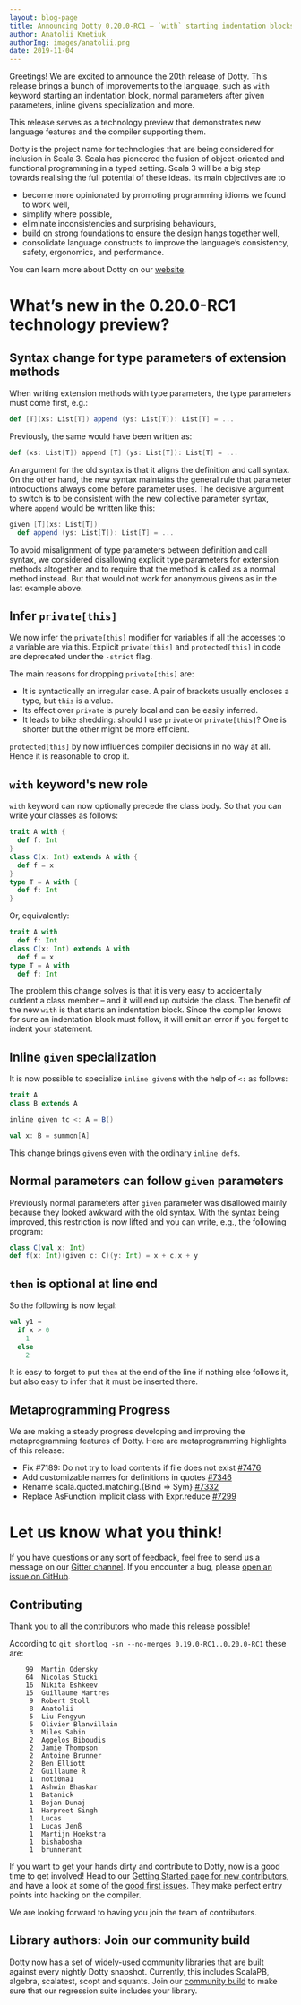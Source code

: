 ```yaml
---
layout: blog-page
title: Announcing Dotty 0.20.0-RC1 – `with` starting indentation blocks, inline given specializations and more
author: Anatolii Kmetiuk
authorImg: images/anatolii.png
date: 2019-11-04
---
```


Greetings! We are excited to announce the 20th release of Dotty. This release brings a bunch of improvements to the language, such as `with` keyword starting an indentation block, normal parameters after given parameters, inline givens specialization and more.

This release serves as a technology preview that demonstrates new
language features and the compiler supporting them.

Dotty is the project name for technologies that are being considered for
inclusion in Scala 3. Scala has pioneered the fusion of object-oriented and
functional programming in a typed setting. Scala 3 will be a big step towards
realising the full potential of these ideas. Its main objectives are to

- become more opinionated by promoting programming idioms we found to work well,
- simplify where possible,
- eliminate inconsistencies and surprising behaviours,
- build on strong foundations to ensure the design hangs together well,
- consolidate language constructs to improve the language’s consistency, safety, ergonomics, and
  performance.

You can learn more about Dotty on our [website](https://dotty.epfl.ch).

<!--more-->

# What’s new in the 0.20.0-RC1 technology preview?
## Syntax change for type parameters of extension methods
When writing extension methods with type parameters, the type parameters must come first, e.g.:

```scala
def [T](xs: List[T]) append (ys: List[T]): List[T] = ...
```

Previously, the same would have been written as:

```scala
def (xs: List[T]) append [T] (ys: List[T]): List[T] = ...
```

An argument for the old syntax is that it aligns the definition and call syntax. On the other hand, the new syntax maintains the general rule that parameter introductions always come before parameter uses. The decisive argument to switch is to be consistent with the new collective parameter syntax, where `append` would be written like this:

```scala
given [T](xs: List[T])
  def append (ys: List[T]): List[T] = ...
```

To avoid misalignment of type parameters between definition and call syntax, we considered disallowing explicit type parameters for extension methods altogether, and to require that the method is called as a normal method instead. But that would not work for anonymous givens as in the last example above.

## Infer `private[this]`
We now infer the `private[this]` modifier for variables if all the accesses to a variable are via this. Explicit `private[this]` and `protected[this]` in code are deprecated under the `-strict` flag.

The main reasons for dropping `private[this]` are:

- It is syntactically an irregular case. A pair of brackets usually encloses a type, but `this` is a value.
- Its effect over `private` is purely local and can be easily inferred.
- It leads to bike shedding: should I use `private` or `private[this]`? One is shorter but the other might be more efficient.

`protected[this]` by now influences compiler decisions in no way at all. Hence it is reasonable to drop it.

## `with` keyword's new role
`with` keyword can now optionally precede the class body. So that you can write your classes as follows:

```scala
trait A with {
  def f: Int
}
class C(x: Int) extends A with {
  def f = x
}
type T = A with {
  def f: Int
}
```

Or, equivalently:

```scala
trait A with
  def f: Int
class C(x: Int) extends A with
  def f = x
type T = A with
  def f: Int
```

The problem this change solves is that it is very easy to accidentally outdent a class member – and it will end up outside the class. The benefit of the new `with` is that starts an indentation block. Since the compiler knows for sure an indentation block must follow, it will emit an error if you forget to indent your statement.

## Inline `given` specialization
It is now possible to specialize `inline given`s with the help of `<:` as follows:

```scala
trait A
class B extends A

inline given tc <: A = B()

val x: B = summon[A]
```

This change brings `given`s even with the ordinary `inline def`s.

## Normal parameters can follow `given` parameters
Previously normal parameters after `given` parameter was disallowed mainly because they looked awkward with the old syntax. With the syntax being improved, this restriction is now lifted and you can write, e.g., the following program:

```scala
class C(val x: Int)
def f(x: Int)(given c: C)(y: Int) = x + c.x + y
```

## `then` is optional at line end
So the following is now legal:

```scala
val y1 =
  if x > 0
    1
  else
    2
```

It is easy to forget to put `then` at the end of the line if nothing else follows it, but also easy to infer that it must be inserted there.

## Metaprogramming Progress
We are making a steady progress developing and improving the metaprogramming features of Dotty. Here are metaprogramming highlights of this release:

- Fix #7189: Do not try to load contents if file does not exist [#7476](https://github.com/scala/scala3/pull/7476)
- Add customizable names for definitions in quotes [#7346](https://github.com/scala/scala3/pull/7346)
- Rename scala.quoted.matching.{Bind => Sym} [#7332](https://github.com/scala/scala3/pull/7332)
- Replace AsFunction implicit class with Expr.reduce [#7299](https://github.com/scala/scala3/pull/7299)

# Let us know what you think!

If you have questions or any sort of feedback, feel free to send us a message on our
[Gitter channel](https://gitter.im/lampepfl/dotty). If you encounter a bug, please
[open an issue on GitHub](https://github.com/scala/scala3/issues/new).

## Contributing

Thank you to all the contributors who made this release possible!

According to `git shortlog -sn --no-merges 0.19.0-RC1..0.20.0-RC1` these are:

```
    99  Martin Odersky
    64  Nicolas Stucki
    16  Nikita Eshkeev
    15  Guillaume Martres
     9  Robert Stoll
     8  Anatolii
     5  Liu Fengyun
     5  Olivier Blanvillain
     3  Miles Sabin
     2  Aggelos Biboudis
     2  Jamie Thompson
     2  Antoine Brunner
     2  Ben Elliott
     2  Guillaume R
     1  noti0na1
     1  Ashwin Bhaskar
     1  Batanick
     1  Bojan Dunaj
     1  Harpreet Singh
     1  Lucas
     1  Lucas Jenß
     1  Martijn Hoekstra
     1  bishabosha
     1  brunnerant
```

If you want to get your hands dirty and contribute to Dotty, now is a good time to get involved!
Head to our [Getting Started page for new contributors](https://dotty.epfl.ch/docs/contributing/getting-started.html),
and have a look at some of the [good first issues](https://github.com/scala/scala3/issues?q=is%3Aissue+is%3Aopen+label%3Aexp%3Anovice).
They make perfect entry points into hacking on the compiler.

We are looking forward to having you join the team of contributors.

## Library authors: Join our community build

Dotty now has a set of widely-used community libraries that are built against every nightly Dotty
snapshot. Currently, this includes ScalaPB, algebra, scalatest, scopt and squants.
Join our [community build](https://github.com/lampepfl/dotty-community-build)
to make sure that our regression suite includes your library.

[Scastie]: https://scastie.scala-lang.org/?target=dotty

[@odersky]: https://github.com/odersky
[@DarkDimius]: https://github.com/DarkDimius
[@smarter]: https://github.com/smarter
[@felixmulder]: https://github.com/felixmulder
[@nicolasstucki]: https://github.com/nicolasstucki
[@liufengyun]: https://github.com/liufengyun
[@OlivierBlanvillain]: https://github.com/OlivierBlanvillain
[@biboudis]: https://github.com/biboudis
[@allanrenucci]: https://github.com/allanrenucci
[@Blaisorblade]: https://github.com/Blaisorblade
[@Duhemm]: https://github.com/Duhemm
[@AleksanderBG]: https://github.com/AleksanderBG
[@milessabin]: https://github.com/milessabin
[@anatoliykmetyuk]: https://github.com/anatoliykmetyuk

